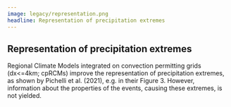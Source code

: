 ```yaml
---
image: legacy/representation.png
headline: Representation of precipitation extremes
---
```


## Representation of precipitation extremes

Regional Climate Models integrated on convection permitting grids (dx<=4km; cpRCMs) improve the representation of precipitation extremes, as shown by Pichelli et al. (2021), e.g. in their Figure 3. However, information about the properties of the events, causing these extremes, is not yielded.
